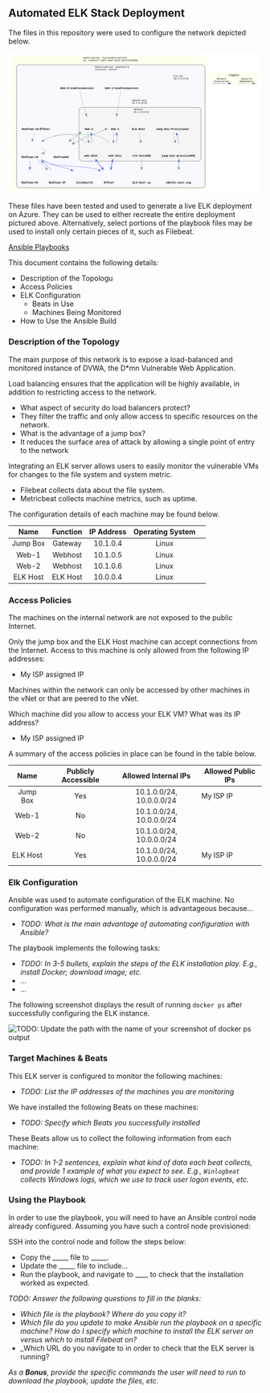 ## Automated ELK Stack Deployment

The files in this repository were used to configure the network depicted below.

![Azure ELK Stack](Diagrams/ELK.svg)

These files have been tested and used to generate a live ELK deployment on Azure. They can be used to either recreate the entire deployment pictured above. Alternatively, select portions of the playbook files may be used to install only certain pieces of it, such as Filebeat.

  [Ansible Playbooks][1]

This document contains the following details:
- Description of the Topologu
- Access Policies
- ELK Configuration
  - Beats in Use
  - Machines Being Monitored
- How to Use the Ansible Build


### Description of the Topology

The main purpose of this network is to expose a load-balanced and monitored instance of DVWA, the D*mn Vulnerable Web Application.

Load balancing ensures that the application will be highly available, in addition to restricting access to the network.
- What aspect of security do load balancers protect? 
- They filter the traffic and only allow access to specific resources on the network.
- What is the advantage of a jump box? 
- It reduces the surface area of attack by allowing a single point of entry to the network

Integrating an ELK server allows users to easily monitor the vulnerable VMs for changes to the file system and system metric.
- Filebeat collects data about the file system.
- Metricbeat collects machine metrics, such
as uptime.

The configuration details of each machine may be found below.


|   Name   | Function | IP Address | Operating System |   |
|:--------:|:--------:|:----------:|:----------------:|---|
| Jump Box | Gateway  | 10.1.0.4   | Linux            |   |
| Web-1    | Webhost  | 10.1.0.5   | Linux            |   |
| Web-2    | Webhost  | 10.1.0.6   | Linux            |   |
| ELK Host | ELK Host | 10.0.0.4   | Linux            |   |

### Access Policies

The machines on the internal network are not exposed to the public Internet. 

Only the jump box and the ELK Host machine can accept connections from the Internet. Access to this machine is only allowed from the following IP addresses:
- My ISP assigned IP

Machines within the network can only be accessed by other machines in the vNet or that are peered to the vNet.

Which machine did you allow to access your ELK VM? What was its IP address?
- My ISP assigned IP

A summary of the access policies in place can be found in the table below.

|   Name   | Publicly Accessible |   Allowed Internal IPs   | Allowed Public IPs |
|:--------:|:-------------------:|:------------------------:|--------------------|
| Jump Box | Yes                 | 10.1.0.0/24, 10.0.0.0/24 | My ISP IP          |
| Web-1    | No                  | 10.1.0.0/24, 10.0.0.0/24 |                    |
| Web-2    | No                  | 10.1.0.0/24, 10.0.0.0/24 |                    |
| ELK Host | Yes                 | 10.1.0.0/24, 10.0.0.0/24 | My ISP IP          |

### Elk Configuration

Ansible was used to automate configuration of the ELK machine. No configuration was performed manually, which is advantageous because...
- _TODO: What is the main advantage of automating configuration with Ansible?_

The playbook implements the following tasks:
- _TODO: In 3-5 bullets, explain the steps of the ELK installation play. E.g., install Docker; download image; etc._
- ...
- ...

The following screenshot displays the result of running `docker ps` after successfully configuring the ELK instance.

![TODO: Update the path with the name of your screenshot of docker ps output](Images/docker_ps_output.png)

### Target Machines & Beats
This ELK server is configured to monitor the following machines:
- _TODO: List the IP addresses of the machines you are monitoring_

We have installed the following Beats on these machines:
- _TODO: Specify which Beats you successfully installed_

These Beats allow us to collect the following information from each machine:
- _TODO: In 1-2 sentences, explain what kind of data each beat collects, and provide 1 example of what you expect to see. E.g., `Winlogbeat` collects Windows logs, which we use to track user logon events, etc._

### Using the Playbook
In order to use the playbook, you will need to have an Ansible control node already configured. Assuming you have such a control node provisioned: 

SSH into the control node and follow the steps below:
- Copy the _____ file to _____.
- Update the _____ file to include...
- Run the playbook, and navigate to ____ to check that the installation worked as expected.

_TODO: Answer the following questions to fill in the blanks:_
- _Which file is the playbook? Where do you copy it?_
- _Which file do you update to make Ansible run the playbook on a specific machine? How do I specify which machine to install the ELK server on versus which to install Filebeat on?_
- _Which URL do you navigate to in order to check that the ELK server is running?

_As a **Bonus**, provide the specific commands the user will need to run to download the playbook, update the files, etc._

  [1]: Scripts/ansible/filebeat-playbook.yml
